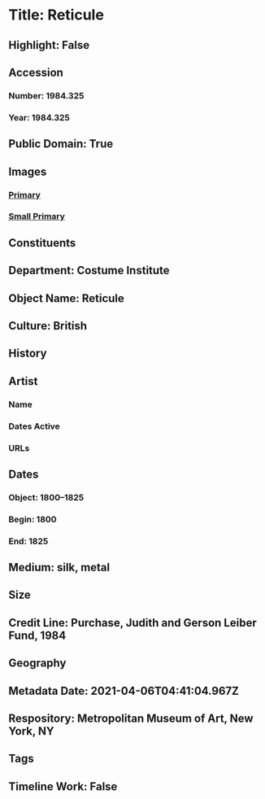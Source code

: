 # Title: Reticule
## Highlight: False
## Accession
### Number: 1984.325
### Year: 1984.325
## Public Domain: True
## Images
### [Primary](https://images.metmuseum.org/CRDImages/ci/original/1984.325.jpg)
### [Small Primary](https://images.metmuseum.org/CRDImages/ci/web-large/1984.325.jpg)
## Constituents
## Department: Costume Institute
## Object Name: Reticule
## Culture: British
## History
## Artist
### Name
### Dates Active
### URLs
## Dates
### Object: 1800–1825
### Begin: 1800
### End: 1825
## Medium: silk, metal
## Size
## Credit Line: Purchase, Judith and Gerson Leiber Fund, 1984
## Geography
## Metadata Date: 2021-04-06T04:41:04.967Z
## Respository: Metropolitan Museum of Art, New York, NY
## Tags
## Timeline Work: False